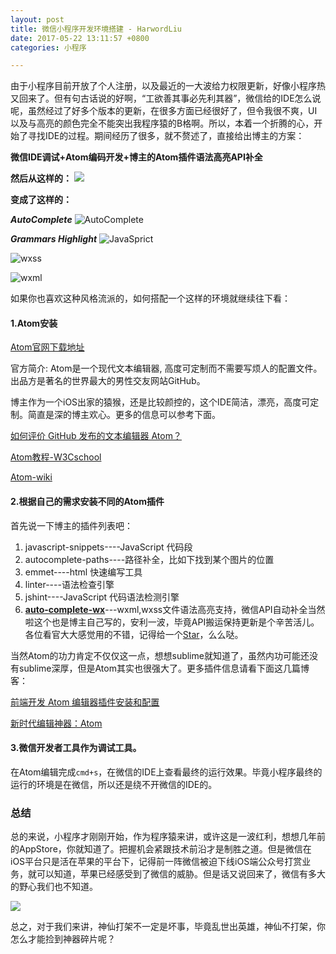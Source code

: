 ```yaml
---
layout: post
title: 微信小程序开发环境搭建 - HarwordLiu
date: 2017-05-22 13:11:57 +0800
categories: 小程序

---
```


由于小程序目前开放了个人注册，以及最近的一大波给力权限更新，好像小程序热又回来了。但有句古话说的好啊，“工欲善其事必先利其器”，微信给的IDE怎么说呢，虽然经过了好多个版本的更新，在很多方面已经很好了，但令我很不爽，UI以及与高亮的颜色完全不能突出我程序猿的B格啊。所以，本着一个折腾的心，开始了寻找IDE的过程。期间经历了很多，就不赘述了，直接给出博主的方案：

**微信IDE调试+Atom编码开发+博主的Atom插件语法高亮API补全**

**然后从这样的：**
![](http://orsg2lmcy.bkt.clouddn.com/auto-wx-5.png/600)

**变成了这样的：**

***AutoComplete***
![AutoComplete](http://orsg2lmcy.bkt.clouddn.com/auto-wx-1.gif/600)

***Grammars Highlight***
![JavaSprict](http://orsg2lmcy.bkt.clouddn.com/auto-wx-2.png/600)

![wxss](http://orsg2lmcy.bkt.clouddn.com/auto-wx-3.png/600)

![wxml](http://orsg2lmcy.bkt.clouddn.com/auto-wx-4.png/600)

如果你也喜欢这种风格流派的，如何搭配一个这样的环境就继续往下看：

#### 1.Atom安装
[Atom官网下载地址](https://atom.io/)

官方简介: Atom是一个现代文本编辑器, 高度可定制而不需要写烦人的配置文件。
出品方是著名的世界最大的男性交友网站GitHub。

博主作为一个iOS出家的猿猴，还是比较颜控的，这个IDE简洁，漂亮，高度可定制。简直是深的博主欢心。更多的信息可以参考下面。

[如何评价 GitHub 发布的文本编辑器 Atom？](https://www.zhihu.com/question/22867204)

[Atom教程-W3Cschool](https://www.w3cschool.cn/atom/)

[Atom-wiki](https://zh.wikipedia.org/wiki/Atom_(%E6%96%87%E5%AD%97%E7%B7%A8%E8%BC%AF%E5%99%A8))

#### 2.根据自己的需求安装不同的Atom插件

首先说一下博主的插件列表吧：

1. javascript-snippets----JavaScript 代码段
2. autocomplete-paths----路径补全，比如下找到某个图片的位置
3. emmet----html 快速编写工具
4. linter----语法检查引擎
5. jshint----JavaScript 代码语法检测引擎
6. **[auto-complete-wx](https://github.com/HarwordLiu/autoComplete-wx)**---wxml,wxss文件语法高亮支持，微信API自动补全当然啦这个也是博主自己写的，安利一波，毕竟API搬运保持更新是个辛苦活儿。各位看官大大感觉用的不错，记得给一个[Star](https://github.com/HarwordLiu/autoComplete-wx)，么么哒。

当然Atom的功力肯定不仅仅这一点，想想sublime就知道了，虽然内功可能还没有sublime深厚，但是Atom其实也很强大了。更多插件信息请看下面这几篇博客：

[前端开发 Atom 编辑器插件安装和配置 ](https://github.com/zhiqiang21/MyToolsConfig/issues/1)

[新时代编辑神器：Atom](https://segmentfault.com/a/1190000004992970)

#### 3.微信开发者工具作为调试工具。

在Atom编辑完成`cmd+s`，在微信的IDE上查看最终的运行效果。毕竟小程序最终的运行的环境是在微信，所以还是绕不开微信的IDE的。

### 总结

总的来说，小程序才刚刚开始，作为程序猿来讲，或许这是一波红利，想想几年前的AppStore，你就知道了。把握机会紧跟技术前沿才是制胜之道。但是微信在iOS平台只是活在苹果的平台下，记得前一阵微信被迫下线iOS端公众号打赏业务，就可以知道，苹果已经感受到了微信的威胁。但是话又说回来了，微信有多大的野心我们也不知道。

![](http://orsg2lmcy.bkt.clouddn.com/auto-wx-6.png/600)

总之，对于我们来讲，神仙打架不一定是坏事，毕竟乱世出英雄，神仙不打架，你怎么才能捡到神器碎片呢？
